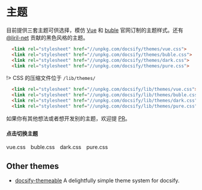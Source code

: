# 主题

目前提供三套主题可供选择，模仿 [Vue](//vuejs.org) 和 [buble](//buble.surge.sh) 官网订制的主题样式。还有 [@liril-net](https://github.com/liril-net) 贡献的黑色风格的主题。

```html
  <link rel="stylesheet" href="//unpkg.com/docsify/themes/vue.css">
  <link rel="stylesheet" href="//unpkg.com/docsify/themes/buble.css">
  <link rel="stylesheet" href="//unpkg.com/docsify/themes/dark.css">
  <link rel="stylesheet" href="//unpkg.com/docsify/themes/pure.css">
```

!> CSS 的压缩文件位于 `/lib/themes/`

```html
  <link rel="stylesheet" href="//unpkg.com/docsify/lib/themes/vue.css">
  <link rel="stylesheet" href="//unpkg.com/docsify/lib/themes/buble.css">
  <link rel="stylesheet" href="//unpkg.com/docsify/lib/themes/dark.css">
  <link rel="stylesheet" href="//unpkg.com/docsify/lib/themes/pure.css">
```

如果你有其他想法或者想开发别的主题，欢迎提 [PR](https://github.com/QingWei-Li/docsify/pulls)。

#### 点击切换主题


<div class="demo-theme-preview">
  <a data-theme="vue">vue.css</a>
  <a data-theme="buble">buble.css</a>
  <a data-theme="dark">dark.css</a>
  <a data-theme="pure">pure.css</a>
</div>


<style>
  .demo-theme-preview a {
    padding-right: 10px;
  }

  .demo-theme-preview a:hover {
    text-decoration: underline;
    cursor: pointer;
  }
</style>

<script>
  var preview = Docsify.dom.find('.demo-theme-preview');
  var themes = Docsify.dom.findAll('[rel="stylesheet"]');

  preview.onclick = function (e) {
    var title = e.target.getAttribute('data-theme')

    themes.forEach(function (theme) {
      theme.disabled = theme.title !== title
    });
  };
</script>


## Other themes

- [docsify-themeable](https://jhildenbiddle.github.io/docsify-themeable/#/) A delightfully simple theme system for docsify.
